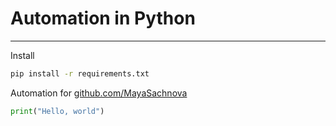 # Automation in Python

------------

Install 
```bash
pip install -r requirements.txt
```

Automation for [github.com/MayaSachnova](https://github.com/MayaSachnova)

```python
print("Hello, world")
```
